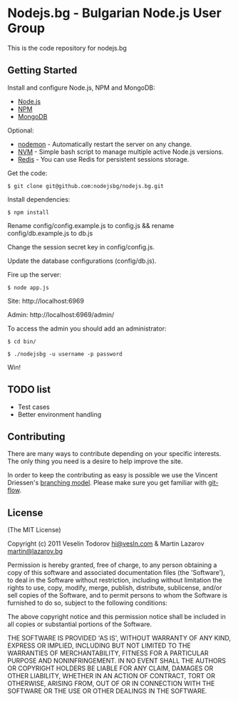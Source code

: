 # Nodejs.bg - Bulgarian Node.js User Group

This is the code repository for nodejs.bg

## Getting Started

Install and configure Node.js, NPM and MongoDB:

*	[Node.js](http://nodejs.org/)
*	[NPM](http://npmjs.org/)
*	[MongoDB](http://www.mongodb.org/)

Optional:
	
*	[nodemon](http://remy.github.com/nodemon/) - Automatically restart the server on any change.
*	[NVM](https://github.com/creationix/nvm) - Simple bash script to manage multiple active Node.js versions.
*	[Redis](http://redis.io/) - You can use Redis for persistent sessions storage.

Get the code:

	$ git clone git@github.com:nodejsbg/nodejs.bg.git

Install dependencies:

	$ npm install
  
Rename config/config.example.js to config.js && rename config/db.example.js to db.js

Change the session secret key in config/config.js.

Update the database configurations (config/db.js).

Fire up the server:

	$ node app.js
  
Site: http://localhost:6969

Admin: http://localhost:6969/admin/

To access the admin you should add an administrator:

	$ cd bin/
	
	$ ./nodejsbg -u username -p password

Win!

## TODO list

* Test cases
* Better environment handling

## Contributing

There are many ways to contribute depending on your specific interests.
The only thing you need is a desire to help improve the site.

In order to keep the contributing as easy is possible we use the Vincent Driessen's [branching model](http://nvie.com/git-model).
Please make sure you get familiar with [git-flow](https://github.com/nvie/gitflow).

## License

(The MIT License)

Copyright (c) 2011 Veselin Todorov <hi@vesln.com> & Martin Lazarov <martin@lazarov.bg>

Permission is hereby granted, free of charge, to any person obtaining a copy of this software and associated documentation files (the 'Software'), to deal in the Software without restriction, including without limitation the rights to use, copy, modify, merge, publish, distribute, sublicense, and/or sell copies of the Software, and to permit persons to whom the Software is furnished to do so, subject to the following conditions:

The above copyright notice and this permission notice shall be included in all copies or substantial portions of the Software.

THE SOFTWARE IS PROVIDED 'AS IS', WITHOUT WARRANTY OF ANY KIND, EXPRESS OR IMPLIED, INCLUDING BUT NOT LIMITED TO THE WARRANTIES OF MERCHANTABILITY, FITNESS FOR A PARTICULAR PURPOSE AND NONINFRINGEMENT. IN NO EVENT SHALL THE AUTHORS OR COPYRIGHT HOLDERS BE LIABLE FOR ANY CLAIM, DAMAGES OR OTHER LIABILITY, WHETHER IN AN ACTION OF CONTRACT, TORT OR OTHERWISE, ARISING FROM, OUT OF OR IN CONNECTION WITH THE SOFTWARE OR THE USE OR OTHER DEALINGS IN THE SOFTWARE.